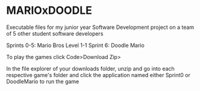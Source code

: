 # MARIOxDOODLE
Executable files for my junior year Software Development project on a team of 5 other student software developers

Sprints 0-5: Mario Bros Level 1-1
Sprint 6: Doodle Mario

To play the games click Code>Download Zip> 

In the file explorer of your downloads folder, unzip and go into each respective game's folder and click the application named either Sprint0 or DoodleMario to run the game
